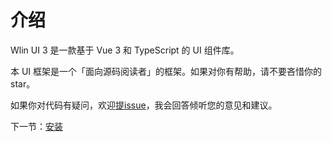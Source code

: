# 介绍

Wlin UI 3 是一款基于 Vue 3 和 TypeScript 的 UI 组件库。

本 UI 框架是一个「面向源码阅读者」的框架。如果对你有帮助，请不要吝惜你的 star。

如果你对代码有疑问，欢迎[提issue](https://github.com/wlin00/wlinUiVue/issues)，我会回答倾听您的意见和建议。

下一节：[安装](#/doc/install)